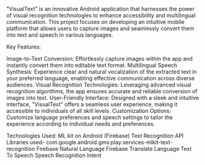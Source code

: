 "VisualText" is an innovative Android application that harnesses the power of visual recognition technologies to enhance accessibility and multilingual communication. This project focuses on developing an intuitive mobile platform that allows users to capture images and seamlessly convert them into text and speech in various languages.

Key Features:

Image-to-Text Conversion: Effortlessly capture images within the app and instantly convert them into editable text format.
Multilingual Speech Synthesis: Experience clear and natural vocalization of the extracted text in your preferred language, enabling effective communication across diverse audiences.
Visual Recognition Technologies: Leveraging advanced visual recognition algorithms, the app ensures accurate and reliable conversion of images into text.
User-Friendly Interface: Designed with a sleek and intuitive interface, "VisualText" offers a seamless user experience, making it accessible to individuals of all skill levels.
Customization Options: Customize language preferences and speech settings to tailor the experience according to individual needs and preferences.

Technologies Used:
ML kit on Android (Firebase)
Text Recognition API
Libraries used-
com.google.android.gms:play.services-mlkit-text-recognition
Firebase Natural Language 
Firebase Translate Language 
Text To Speech
Speech Recognition Intent
